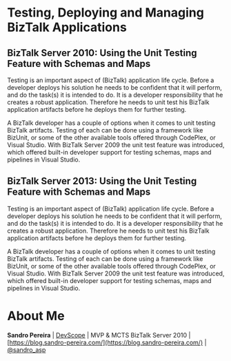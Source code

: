 # Testing, Deploying and Managing BizTalk Applications

## BizTalk Server 2010: Using the Unit Testing Feature with Schemas and Maps
Testing is an important aspect of (BizTalk) application life cycle. Before a developer deploys his solution he needs to be confident that it will perform, and do the task(s) it is intended to do. It is a developer responsibility that he creates a robust application. Therefore he needs to unit test his BizTalk application artifacts before he deploys them for further testing.

A BizTalk developer has a couple of options when it comes to unit testing BizTalk artifacts. Testing of each can be done using a framework like BizUnit, or some of the other available tools offered through CodePlex, or Visual Studio. With BizTalk Server 2009 the unit test feature was introduced, which offered built-in developer support for testing schemas, maps and pipelines in Visual Studio.

## BizTalk Server 2013: Using the Unit Testing Feature with Schemas and Maps
Testing is an important aspect of (BizTalk) application life cycle. Before a developer deploys his solution he needs to be confident that it will perform, and do the task(s) it is intended to do. It is a developer responsibility that he creates a robust application. Therefore he needs to unit test his BizTalk application artifacts before he deploys them for further testing.

A BizTalk developer has a couple of options when it comes to unit testing BizTalk artifacts. Testing of each can be done using a framework like BizUnit, or some of the other available tools offered through CodePlex, or Visual Studio. With BizTalk Server 2009 the unit test feature was introduced, which offered built-in developer support for testing schemas, maps and pipelines in Visual Studio.


# About Me
**Sandro Pereira** | [DevScope](http://www.devscope.net/) | MVP & MCTS BizTalk Server 2010 | [https://blog.sandro-pereira.com/](https://blog.sandro-pereira.com/) | [@sandro_asp](https://twitter.com/sandro_asp)

